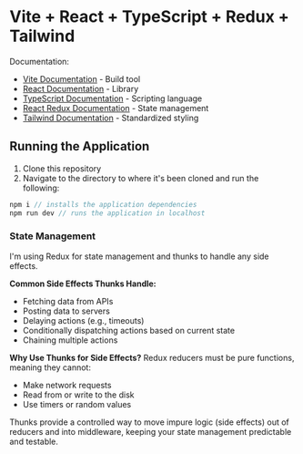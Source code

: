 # Vite + React + TypeScript + Redux + Tailwind

Documentation:

- [Vite Documentation](https://vite.dev/guide/) - Build tool
- [React Documentation](https://react.dev/reference/react) - Library
- [TypeScript Documentation](https://www.typescriptlang.org/docs/handbook/typescript-in-5-minutes.html) - Scripting language
- [React Redux Documentation](https://react-redux.js.org/tutorials/quick-start) - State management
- [Tailwind Documentation](https://tailwindcss.com/docs/installation/using-vite) - Standardized styling

## Running the Application

1. Clone this repository
2. Navigate to the directory to where it's been cloned and run the following:

```js
npm i // installs the application dependencies
npm run dev // runs the application in localhost
```

### State Management
I'm using Redux for state management and thunks to handle any side effects.

**Common Side Effects Thunks Handle:**
- Fetching data from APIs
- Posting data to servers
- Delaying actions (e.g., timeouts)
- Conditionally dispatching actions based on current state
- Chaining multiple actions

**Why Use Thunks for Side Effects?**
Redux reducers must be pure functions, meaning they cannot:
- Make network requests
- Read from or write to the disk
- Use timers or random values

Thunks provide a controlled way to move impure logic (side effects) out of reducers and into middleware, keeping your state management predictable and testable.


